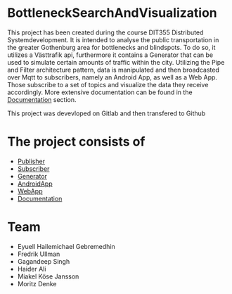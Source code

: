 # BottleneckSearchAndVisualization
This project has been created during the course DIT355 Distributed Systemdevelopment.
It is intended to analyse the public transportation in the greater Gothenburg area for bottlenecks and blindspots.
To do so, it utilizes a Västtrafik api, furthermore it contains a Generator that can be used to simulate certain amounts of traffic within the city.
Utilizing the Pipe and Filter architecture pattern, data is manipulated and then broadcasted over Mqtt to subscribers, namely an Android App, as well as a Web App. 
Those subscribe to a set of topics and visualize the data they receive accordingly. 
More extensive documentation can be found in the [Documentation](https://github.com/DetailsMatterM/BottleneckSearchAndVisualization/tree/main/Documentation) section. <br> 

This project was devevloped on Gitlab and then transfered to Github

# The project consists of
* [Publisher](https://github.com/DetailsMatterM/BottleneckSearchAndVisualization/tree/main/Publisher) <br>
* [Subscriber](https://github.com/DetailsMatterM/BottleneckSearchAndVisualization/tree/main/Subscriber) <br>
* [Generator](https://github.com/DetailsMatterM/BottleneckSearchAndVisualization/tree/main/Generator) <br>
* [AndroidApp](https://github.com/DetailsMatterM/BottleneckSearchAndVisualization/tree/main/AndroidApp) <br>
* [WebApp](https://github.com/DetailsMatterM/BottleneckSearchAndVisualization/tree/main/WebApp) <br>
* [Documentation](https://github.com/DetailsMatterM/BottleneckSearchAndVisualization/tree/main/Documentation) <br>

# Team
* Eyuell Hailemichael Gebremedhin
* Fredrik Ullman
* Gagandeep Singh
* Haider Ali
* Miakel Köse Jansson
* Moritz Denke
